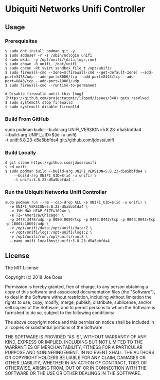 # Ubiquiti Networks Unifi Controller

## Usage

### Prerequisites 

```
$ sudo dnf install podman git -y
$ sudo adduser -r -s /sbin/nologin unifi 
$ sudo mkdir -p /opt/unifi/{data,logs,run}
$ sudo chown -R unifi. /opt/unifi
$ sudo chcon -Rt svirt_sandbox_file_t /opt/unifi/
$ sudo firewall-cmd --zone=$(firewall-cmd --get-default-zone) --add-port=3478/udp --add-port=8080/tcp --add-port=8443/tcp --add-port=8843/tcp --add-port=10001/udp
$ sudo firewall-cmd --runtime-to-permanent

# Disable firewalld until this [bug](https://github.com/projectatomic/libpod/issues/348) gets resolved.
$ sudo systemctl stop firewalld
$ sudo systemctl disable firewalld
```

### Build From GitHub

sudo podman build --build-arg UNIFI_VERSION=5.8.23-d5a5bbfda4 \
    --build-arg UNIFI_UID=$(id -u unifi) \
    -t unifi:5.8.23-d5a5bbfda4 git://github.com/jdoss/unifi

### Build Locally

```
$ git clone https://github.com/jdoss/unifi
$ cd unifi
$ sudo podman build --build-arg UNIFI_VERSION=5.8.23-d5a5bbfda4 \
    --build-arg UNIFI_UID=$(id -u unifi) \
    -t unifi:5.8.23-d5a5bbfda4 .
```
### Run the Ubiquiti Networks Unifi Controller

```
sudo podman run --rm --cap-drop ALL -e UNIFI_UID=$(id -u unifi) \
  -e UNIFI_VERSION=5.8.23-d5a5bbfda4 \
  -e JVM_MAX_HEAP_SIZE=1024m \
  -e TZ='America/Chicago' \
  -p 3478:3478/udp -p 8080:8080/tcp -p 8443:8443/tcp -p 8843:8843/tcp -p 10001:10001/udp \
  -v /opt/unifi/data:/opt/unifi/data:Z \
  -v /opt/unifi/logs:/opt/unifi/logs:Z \
  -v /opt/unifi/run:/opt/unifi/run:Z \
  --name unifi localhost/unifi:5.8.23-d5a5bbfda4
```

## License

The MIT License

Copyright (c) 2018 Joe Doss

Permission is hereby granted, free of charge, to any person obtaining a copy
of this software and associated documentation files (the "Software"), to deal
in the Software without restriction, including without limitation the rights
to use, copy, modify, merge, publish, distribute, sublicense, and/or sell
copies of the Software, and to permit persons to whom the Software is
furnished to do so, subject to the following conditions:

The above copyright notice and this permission notice shall be included in
all copies or substantial portions of the Software.

THE SOFTWARE IS PROVIDED "AS IS", WITHOUT WARRANTY OF ANY KIND, EXPRESS OR
IMPLIED, INCLUDING BUT NOT LIMITED TO THE WARRANTIES OF MERCHANTABILITY,
FITNESS FOR A PARTICULAR PURPOSE AND NONINFRINGEMENT. IN NO EVENT SHALL THE
AUTHORS OR COPYRIGHT HOLDERS BE LIABLE FOR ANY CLAIM, DAMAGES OR OTHER
LIABILITY, WHETHER IN AN ACTION OF CONTRACT, TORT OR OTHERWISE, ARISING FROM,
OUT OF OR IN CONNECTION WITH THE SOFTWARE OR THE USE OR OTHER DEALINGS IN
THE SOFTWARE.
